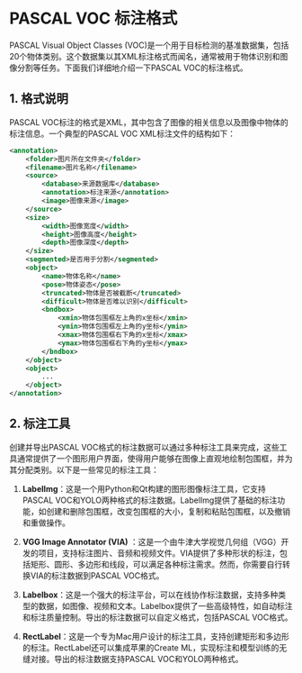 # PASCAL VOC 标注格式

PASCAL Visual Object Classes (VOC)是一个用于目标检测的基准数据集，包括20个物体类别。这个数据集以其XML标注格式而闻名，通常被用于物体识别和图像分割等任务。下面我们详细地介绍一下PASCAL
VOC的标注格式。

## 1. 格式说明

PASCAL VOC标注的格式是XML，其中包含了图像的相关信息以及图像中物体的标注信息。一个典型的PASCAL VOC XML标注文件的结构如下：

```xml
<annotation>
    <folder>图片所在文件夹</folder>
    <filename>图片名称</filename>
    <source>
        <database>来源数据库</database>
        <annotation>标注来源</annotation>
        <image>图像来源</image>
    </source>
    <size>
        <width>图像宽度</width>
        <height>图像高度</height>
        <depth>图像深度</depth>
    </size>
    <segmented>是否用于分割</segmented>
    <object>
        <name>物体名称</name>
        <pose>物体姿态</pose>
        <truncated>物体是否被截断</truncated>
        <difficult>物体是否难以识别</difficult>
        <bndbox>
            <xmin>物体包围框左上角的x坐标</xmin>
            <ymin>物体包围框左上角的y坐标</ymin>
            <xmax>物体包围框右下角的x坐标</xmax>
            <ymax>物体包围框右下角的y坐标</ymax>
        </bndbox>
    </object>
    <object>
        ...
    </object>
</annotation>
```

## 2. 标注工具

创建并导出PASCAL VOC格式的标注数据可以通过多种标注工具来完成，这些工具通常提供了一个图形用户界面，使得用户能够在图像上直观地绘制包围框，并为其分配类别。以下是一些常见的标注工具：

1. **LabelImg**：这是一个用Python和Qt构建的图形图像标注工具，它支持PASCAL
   VOC和YOLO两种格式的标注数据。LabelImg提供了基础的标注功能，如创建和删除包围框，改变包围框的大小，复制和粘贴包围框，以及撤销和重做操作。

2. **VGG Image Annotator (VIA)**
   ：这是一个由牛津大学视觉几何组（VGG）开发的项目，支持标注图片、音频和视频文件。VIA提供了多种形状的标注，包括矩形、圆形、多边形和线段，可以满足各种标注需求。然而，你需要自行转换VIA的标注数据到PASCAL
   VOC格式。

3. **Labelbox**：这是一个强大的标注平台，可以在线协作标注数据，支持多种类型的数据，如图像、视频和文本。Labelbox提供了一些高级特性，如自动标注和标注质量控制。导出的标注数据可以自定义格式，包括PASCAL
   VOC格式。

4. **RectLabel**：这是一个专为Mac用户设计的标注工具，支持创建矩形和多边形的标注。RectLabel还可以集成苹果的Create
   ML，实现标注和模型训练的无缝对接。导出的标注数据支持PASCAL VOC和YOLO两种格式。
